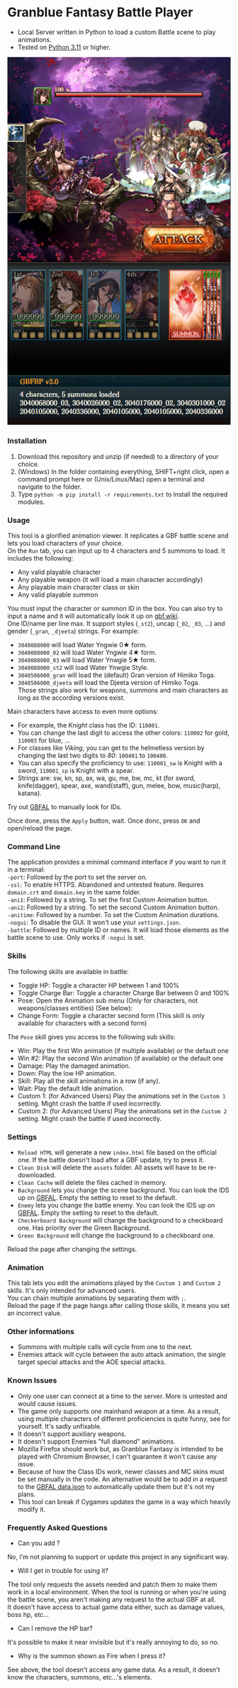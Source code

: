 # Granblue Fantasy Battle Player  
* Local Server written in Python to load a custom Battle scene to play animations.  
* Tested on [Python 3.11](https://www.python.org/downloads/) or higher.  
  
![Preview](https://raw.githubusercontent.com/MizaGBF/GBFBP/main/data/readme_preview.png)  
  
### Installation  
1. Download this repository and unzip (if needed) to a directory of your choice.  
2. (Windows) In the folder containing everything, SHIFT+right click, open a command prompt here or (Unix/Linux/Mac) open a terminal and navigate to the folder.
3. Type `python -m pip install -r requirements.txt` to install the required modules.  
  
### Usage  
This tool is a glorified animation viewer. It replicates a GBF battle scene and lets you load characters of your choice.  
On the `Run` tab, you can input up to 4 characters and 5 summons to load. It includes the following:
* Any valid playable character
* Any playable weapon (it will load a main character accordingly)
* Any playable main character class or skin
* Any valid playable summon
  
You must input the character or summon ID in the box. You can also try to input a name and it will automatically look it up on [gbf.wiki](https://gbf.wiki).  
One ID/name per line max.
It support styles (`_st2`), uncap (`_02`, `_03`, ...) and gender (`_gran`, `_djeeta`) strings. For example:
* `3040088000` will load Water Yngwie 0★ form.
* `3040088000_02` will load Water Yngwie 4★ form.
* `3040088000_03` will load Water Ynwgie 5★ form.
* `3040088000_st2` will load Water Ynwgie Style.  
* `3040506000_gran` will load the (default) Gran version of Himiko Toga.  
* `3040506000_djeeta` will load the Djeeta version of Himiko Toga.  
Those strings also work for weapons, summons and main characters as long as the according versions exist.  
  
Main characters have access to even more options:
* For example, the *Knight* class has the ID: `110001`.
* You can change the last digit to access the other colors: `110002` for gold, `110003` for blue, ...  
* For classes like *Viking*, you can get to the helmetless version by changing the last two digits to *80*: `100401` to `100480`.  
* You can also specify the proficiency to use:  `110001_sw` is Knight with a sword, `110001_sp` is Knight with a spear.  
* Strings are: sw, kn, sp, ax, wa, gu, me, bw, mc, kt (for sword, knife(dagger), spear, axe, wand(staff), gun, melee, bow, music(harp), katana).  
  
Try out [GBFAL](https://mizagbf.github.io/GBFAL/) to manually look for IDs.  
  
Once done, press the `Apply` button, wait. Once donc, press `OK` and open/reload the page.
  
### Command Line  
The application provides a minimal command interface if you want to run it in a terminal:  
`-port`: Followed by the port to set the server on.  
`-ssl`: To enable HTTPS. Abandoned and untested feature. Requires `domain.crt` and `domain.key` in the same folder.  
`-ani1`: Followed by a string. To set the first Custom Animation button.  
`-ani2`: Followed by a string. To set the second Custom Animation button.  
`-anitime`: Followed by a number. To set the Custom Animation durations.  
`-nogui`: To disable the GUI. It won't use your `settings.json`.  
`-battle`: Followed by multiple ID or names. It will load those elements as the battle scene to use. Only works if `-nogui` is set.  

### Skills  
The following skills are available in battle:  
* Toggle HP: Toggle a character HP between 1 and 100%
* Toggle Charge Bar: Toggle a character Charge Bar between 0 and 100%  
* Pose: Open the Animation sub menu (Only for characters, not weapons/classes entities) (See below):  
* Change Form: Toggle a character second form (This skill is only available for characters with a second form)  

The `Pose` skill gives you access to the following sub skills:
* Win: Play the first Win animation (if multiple available) or the default one  
* Win #2: Play the second Win animation (if available) or the default one  
* Damage: Play the damaged animation.  
* Down: Play the low HP animation.  
* Skill: Play all the skill animations in a row (if any).  
* Wait: Play the default Idle animation.  
* Custom 1: (for Advanced Users) Play the animations set in the `Custom 1` setting. Might crash the battle if used incorrectly.  
* Custom 2: (for Advanced Users) Play the animations set in the `Custom 2` setting. Might crash the battle if used incorrectly.  
  
### Settings  
* `Reload HTML` will generate a new `index.html` file based on the official one. If the battle doesn't load after a GBF update, try to press it.  
* `Clean Disk` will delete the `assets` folder. All assets will have to be re-downloaded.  
* `Clean Cache` will delete the files cached in memory.  
* `Background` lets you change the scene background. You can look the IDS up on [GBFAL](https://mizagbf.github.io/GBFAL/). Empty the setting to reset to the default.  
* `Enemy` lets you change the battle enemy. You can look the IDS up on [GBFAL](https://mizagbf.github.io/GBFAL/). Empty the setting to reset to the default.  
* `Checkerboard Background` will change the background to a checkboard one. Has priority over the Green Background.  
* `Green Background` will change the background to a checkboard one.  
  
Reload the page after changing the settings.  
  
### Animation  
This tab lets you edit the animations played by the `Custom 1` and `Custom 2` skills. It's only intended for advanced users.  
You can chain multiple animations by separating them with `;`.  
Reload the page if the page hangs after calling those skills, it means you set an incorrect value.  
  
### Other informations  
* Summons with multiple calls will cycle from one to the next.  
* Enemies attack will cycle between the auto attack animation, the single target special attacks and the AOE special attacks.
  
### Known Issues  
* Only one user can connect at a time to the server. More is untested and would cause issues.  
* The game only supports one mainhand weapon at a time. As a result, using multiple characters of different proficiencies is quite funny, see for yourself. It's sadly unfixable.  
* It doesn't support auxiliary weapons.  
* It doesn't support Enemies "full diamond" animations.  
* Mozilla Firefox should work but, as Granblue Fantasy is intended to be played with Chromium Browser, I can't guarantee it won't cause any issue.  
* Because of how the Class IDs work, newer classes and MC skins must be set manually in the code. An alternative would be to add in a request to the [GBFAL data.json](https://raw.githubusercontent.com/MizaGBF/GBFAL/main/json/data.json) to automatically update them but it's not my plans.  
* This tool can break if Cygames updates the game in a way which heavily modify it.  
  
### Frequently Asked Questions  
* Can you add <Insert wish list>?  
  
No, I'm not planning to support or update this project in any significant way.  
  
* Will I get in trouble for using it?  
  
The tool only requests the assets needed and patch them to make them work in a local environment. When the tool is running or when you're using the battle scene, you aren't making any request to the actual GBF at all.  
It doesn't have access to actual game data either, such as damage values, boss hp, etc...  
  
* Can I remove the HP bar?  
  
It's possible to make it near invisible but it's really annoying to do, so no.  
  
* Why is the summon shown as Fire when I press it?  
  
See above, the tool doesn't access any game data. As a result, it doesn't know the characters, summons, etc...'s elements.
